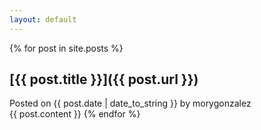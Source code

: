 ```yaml
---
layout: default
---
```


{% for post in site.posts %}
## [{{ post.title }}]({{ post.url }})
<div class="articleinfo">
Posted on {{ post.date | date_to_string }} by morygonzalez
</div>
{{ post.content }}
{% endfor %}